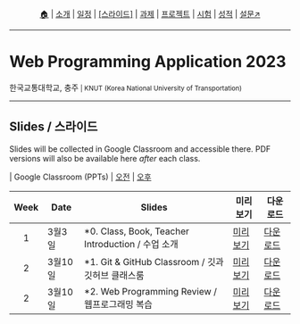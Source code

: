 <p id="menu" align="center">
  <a href="https://ut-nodejs.github.io" title="Home">🏠</a> |
  <a href="about.html" title="About">소개</a> |
  <a href="/schedule.html" title="Schedule">일정</a> |
  <a href="/slides.html" title="Slides"><u>[스라이드]</u></a> |
  <a href="/practice.html" title="Practice">과제</a> |
  <a href="/project.html" title="Project">프로젝트</a> |
  <a href="/tests.html" title="Tests">시험</a> |
  <a href="/grading.html" title="Grading">성적</a> |
  <a href="https://pollev.com/aarons007" title="PollEverywhere">설문↗️</a>
</p>

---

# Web Programming Application 2023

<p>한국교통대학교, 충주<small> | KNUT (Korea National University of Transportation)</small></p>

---

## Slides / 스라이드

Slides will be collected in Google Classroom and accessible there. PDF versions will also be available here _after_ each class.

| Google Classroom (PPTs) | [오전](https://classroom.google.com/c/NTEyMjUxMTM4MjQz?cjc=m5cbuja) | [오후](https://classroom.google.com/c/NTE2NTcyNjcwNjMz?cjc=sr6x7hg)

| Week | Date    | Slides                                             | 미리보기                                                                                                                                                      | 다운로드                                                                                               |
| :--: | ------- | -------------------------------------------------- | ------------------------------------------------------------------------------------------------------------------------------------------------------------- | ------------------------------------------------------------------------------------------------------ |
|  1   | 3월3일  | \*0. Class, Book, Teacher Introduction / 수업 소개 | [미리보기](https://docs.google.com/viewer?url=github.com/ut-nodejs/ut-nodejs.github.io/raw/master/slides/_0-NodeJS-%EC%88%98%EC%97%85-%EC%86%8C%EA%B0%9C.pdf) | [다운로드](https://github.com/ut-nodejs/ut-nodejs.github.io/raw/master/slides/_0-NodeJS-수업-소개.pdf) |
|  2   | 3월10일 | \*1. Git & GitHub Classroom / 깃과 깃허브 클래스룸 | [미리보기](https://docs.google.com/viewer?url=github.com/ut-nodejs/ut-nodejs.github.io/raw/master/slides/_0-NodeJS-%EC%88%98%EC%97%85-%EC%86%8C%EA%B0%9C.pdf) | [다운로드](https://github.com/ut-nodejs/ut-nodejs.github.io/raw/master/slides/_0-NodeJS-수업-소개.pdf) |
|  2   | 3월10일 | \*2. Web Programming Review / 웹프로그래밍 복습    | [미리보기](https://docs.google.com/viewer?url=github.com/ut-nodejs/ut-nodejs.github.io/raw/master/slides/_0-NodeJS-%EC%88%98%EC%97%85-%EC%86%8C%EA%B0%9C.pdf) | [다운로드](https://github.com/ut-nodejs/ut-nodejs.github.io/raw/master/slides/_0-NodeJS-수업-소개.pdf) |
